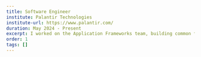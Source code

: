 ```yaml
---
title: Software Engineer
institute: Palantir Technologies
institute-url: https://www.palantir.com/
duration: May 2024 - Present
excerpt: I worked on the Application Frameworks team, building common frameworks for other applications and played a key role in the effort of enhancing interoperability between Palantir Gotham and Palantir Foundry.
order: 1
tags: []
---
```

